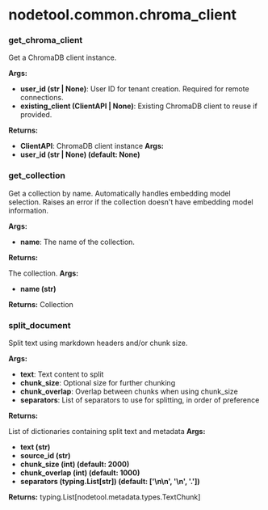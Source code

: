 # nodetool.common.chroma_client

### get_chroma_client

Get a ChromaDB client instance.


**Args:**

- **user_id (str | None)**: User ID for tenant creation. Required for remote connections.
- **existing_client (ClientAPI | None)**: Existing ChromaDB client to reuse if provided.


**Returns:**

- **ClientAPI**: ChromaDB client instance
**Args:**
- **user_id (str | None) (default: None)**

### get_collection

Get a collection by name.
Automatically handles embedding model selection.
Raises an error if the collection doesn't have embedding model information.


**Args:**

- **name**: The name of the collection.


**Returns:**

The collection.
**Args:**
- **name (str)**

**Returns:** Collection

### split_document

Split text using markdown headers and/or chunk size.


**Args:**

- **text**: Text content to split
- **chunk_size**: Optional size for further chunking
- **chunk_overlap**: Overlap between chunks when using chunk_size
- **separators**: List of separators to use for splitting, in order of preference


**Returns:**

List of dictionaries containing split text and metadata
**Args:**
- **text (str)**
- **source_id (str)**
- **chunk_size (int) (default: 2000)**
- **chunk_overlap (int) (default: 1000)**
- **separators (typing.List[str]) (default: ['\n\n', '\n', '.'])**

**Returns:** typing.List[nodetool.metadata.types.TextChunk]

